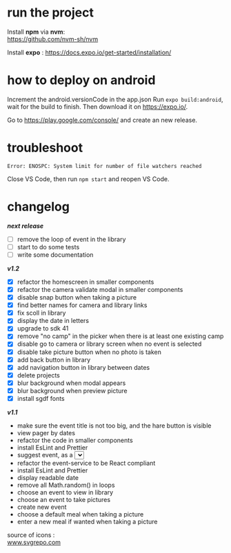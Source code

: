 # run the project

Install **npm** via **nvm**:  
https://github.com/nvm-sh/nvm

Install **expo** : https://docs.expo.io/get-started/installation/

# how to deploy on android

Increment the android.versionCode in the app.json
Run `expo build:android`, wait for the build to finish. Then download it on https://expo.io/.

Go to https://play.google.com/console/ and create an new release.

# troubleshoot

`Error: ENOSPC: System limit for number of file watchers reached`

Close VS Code, then run `npm start` and reopen VS Code.

# changelog

**_next release_**

- [ ] remove the loop of event in the library
- [ ] start to do some tests
- [ ] write some documentation

**_v1.2_**

- [x] refactor the homescreen in smaller components
- [x] refactor the camera validate modal in smaller components
- [x] disable snap button when taking a picture
- [x] find better names for camera and library links
- [x] fix scoll in library
- [x] display the date in letters
- [x] upgrade to sdk 41
- [x] remove "no camp" in the picker when there is at least one existing camp
- [x] disable go to camera or library screen when no event is selected
- [x] disable take picture button when no photo is taken
- [x] add back button in library
- [x] add navigation button in library between dates
- [x] delete projects
- [x] blur background when modal appears
- [x] blur background when preview picture
- [x] install sgdf fonts

**_v1.1_**

- make sure the event title is not too big, and the hare button is visible
- view pager by dates
- refactor the code in smaller components
- install EsLint and Prettier
- suggest event, as a <select></select>
- refactor the event-service to be React compliant
- install EsLint and Prettier
- display readable date
- remove all Math.random() in loops
- choose an event to view in library
- choose an event to take pictures
- create new event
- choose a default meal when taking a picture
- enter a new meal if wanted when taking a picture

source of icons :  
www.svgrepo.com
